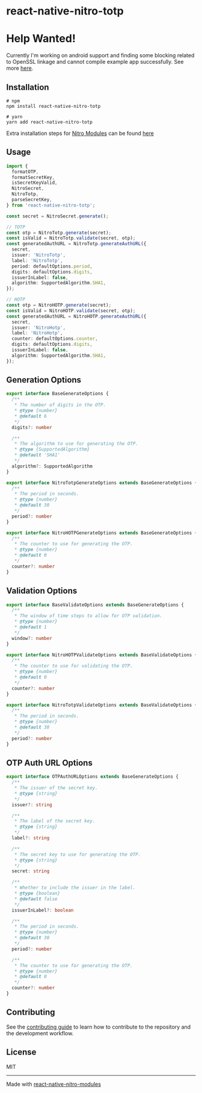 # react-native-nitro-totp

# Help Wanted!
Currently I'm working on android support and finding some blocking related to OpenSSL linkage and cannot compile example app successfully. See more [here](https://github.com/4cc3ssX/react-native-nitro-totp/pull/2).

## Installation
```
# npm
npm install react-native-nitro-totp

# yarn
yarn add react-native-nitro-totp
```
Extra installation steps for [Nitro Modules](https://mrousavy.github.io/nitro/) can be found [here](https://mrousavy.github.io/nitro/docs/for-users)

## Usage
```ts
import {
  formatOTP,
  formatSecretKey,
  isSecretKeyValid,
  NitroSecret,
  NitroTotp,
  parseSecretKey,
} from 'react-native-nitro-totp';

const secret = NitroSecret.generate();

// TOTP
const otp = NitroTotp.generate(secret);
const isValid = NitroTotp.validate(secret, otp);
const generatedAuthURL = NitroTotp.generateAuthURL({
  secret,
  issuer: 'NitroTotp',
  label: 'NitroTotp',
  period: defaultOptions.period,
  digits: defaultOptions.digits,
  issuerInLabel: false,
  algorithm: SupportedAlgorithm.SHA1,
});

// HOTP
const otp = NitroHOTP.generate(secret);
const isValid = NitroHOTP.validate(secret, otp);
const generatedAuthURL = NitroHOTP.generateAuthURL({
  secret,
  issuer: 'NitroHotp',
  label: 'NitroHotp',
  counter: defaultOptions.counter,
  digits: defaultOptions.digits,
  issuerInLabel: false,
  algorithm: SupportedAlgorithm.SHA1,
});

```

## Generation Options
```ts
export interface BaseGenerateOptions {
  /**
   * The number of digits in the OTP.
   * @type {number}
   * @default 6
   */
  digits?: number

  /**
   * The algorithm to use for generating the OTP.
   * @type {SupportedAlgorithm}
   * @default 'SHA1'
   */
  algorithm?: SupportedAlgorithm
}

export interface NitroTotpGenerateOptions extends BaseGenerateOptions {
  /**
   * The period in seconds.
   * @type {number}
   * @default 30
   */
  period?: number
}

export interface NitroHOTPGenerateOptions extends BaseGenerateOptions {
  /**
   * The counter to use for generating the OTP.
   * @type {number}
   * @default 0
   */
  counter?: number
}
```

## Validation Options
```ts
export interface BaseValidateOptions extends BaseGenerateOptions {
  /**
   * The window of time steps to allow for OTP validation.
   * @type {number}
   * @default 1
   */
  window?: number
}

export interface NitroHOTPValidateOptions extends BaseValidateOptions {
  /**
   * The counter to use for validating the OTP.
   * @type {number}
   * @default 0
   */
  counter?: number
}

export interface NitroTotpValidateOptions extends BaseValidateOptions {
  /**
   * The period in seconds.
   * @type {number}
   * @default 30
   */
  period?: number
}
```

## OTP Auth URL Options
```ts
export interface OTPAuthURLOptions extends BaseGenerateOptions {
  /**
   * The issuer of the secret key.
   * @type {string}
   */
  issuer?: string

  /**
   * The label of the secret key.
   * @type {string}
   */
  label?: string

  /**
   * The secret key to use for generating the OTP.
   * @type {string}
   */
  secret: string

  /**
   * Whether to include the issuer in the label.
   * @type {boolean}
   * @default false
   */
  issuerInLabel?: boolean

  /**
   * The period in seconds.
   * @type {number}
   * @default 30
   */
  period?: number

  /**
   * The counter to use for generating the OTP.
   * @type {number}
   * @default 0
   */
  counter?: number
}
```

## Contributing

See the [contributing guide](CONTRIBUTING.md) to learn how to contribute to the repository and the development workflow.

## License

MIT

---

Made with [react-native-nitro-modules](https://github.com/callstack/react-native-builder-bob)
